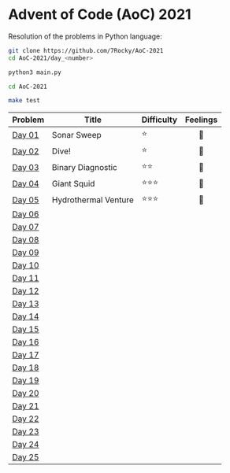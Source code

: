 # Advent of Code (AoC) 2021

Resolution of the problems in Python language:

```bash
git clone https://github.com/7Rocky/AoC-2021
cd AoC-2021/day_<number>

python3 main.py
```

```bash
cd AoC-2021

make test
```

| Problem          | Title                | Difficulty                     | Feelings         |
| ---------------- | -------------------- | ------------------------------ |:----------------:|
| [Day 01](day_01) | Sonar Sweep          | :star:                         | :shrug:          |
| [Day 02](day_02) | Dive!                | :star:                         | :shrug:          |
| [Day 03](day_03) | Binary Diagnostic    | :star::star:                   | :raised_eyebrow: |
| [Day 04](day_04) | Giant Squid          | :star::star::star:             | :thinking:       |
| [Day 05](day_05) | Hydrothermal Venture | :star::star::star:             | :raised_eyebrow: |
| [Day 06](day_06) |                      |                                |                  |
| [Day 07](day_07) |                      |                                |                  |
| [Day 08](day_08) |                      |                                |                  |
| [Day 09](day_09) |                      |                                |                  |
| [Day 10](day_10) |                      |                                |                  |
| [Day 11](day_11) |                      |                                |                  |
| [Day 12](day_12) |                      |                                |                  |
| [Day 13](day_13) |                      |                                |                  |
| [Day 14](day_14) |                      |                                |                  |
| [Day 15](day_15) |                      |                                |                  |
| [Day 16](day_16) |                      |                                |                  |
| [Day 17](day_17) |                      |                                |                  |
| [Day 18](day_18) |                      |                                |                  |
| [Day 19](day_19) |                      |                                |                  |
| [Day 20](day_20) |                      |                                |                  |
| [Day 21](day_21) |                      |                                |                  |
| [Day 22](day_22) |                      |                                |                  |
| [Day 23](day_23) |                      |                                |                  |
| [Day 24](day_24) |                      |                                |                  |
| [Day 25](day_25) |                      |                                |                  |
